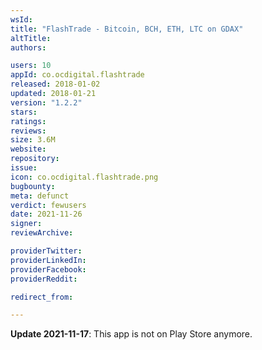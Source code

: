 ```yaml
---
wsId: 
title: "FlashTrade - Bitcoin, BCH, ETH, LTC on GDAX"
altTitle: 
authors:

users: 10
appId: co.ocdigital.flashtrade
released: 2018-01-02
updated: 2018-01-21
version: "1.2.2"
stars: 
ratings: 
reviews: 
size: 3.6M
website: 
repository: 
issue: 
icon: co.ocdigital.flashtrade.png
bugbounty: 
meta: defunct
verdict: fewusers
date: 2021-11-26
signer: 
reviewArchive:

providerTwitter: 
providerLinkedIn: 
providerFacebook: 
providerReddit: 

redirect_from:

---
```


**Update 2021-11-17**: This app is not on Play Store anymore.

